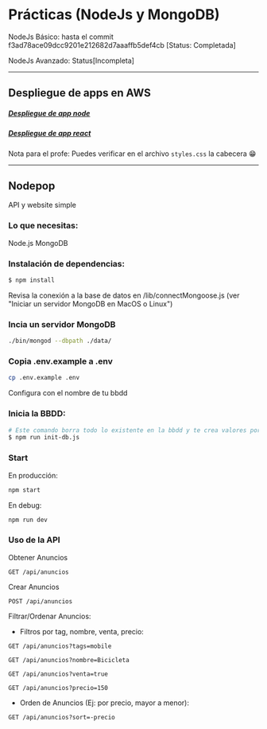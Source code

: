 # Prácticas (NodeJs y MongoDB)

NodeJs Básico: hasta el commit f3ad78ace09dcc9201e212682d7aaaffb5def4cb [Status: Completada]

NodeJs Avanzado:
Status[Incompleta]

----
## Despliegue de apps en AWS

##### [Despliegue de app node](http://ec2-34-234-86-140.compute-1.amazonaws.com/)

##### [Despliegue de app react](http://34.234.86.140/)

Nota para el profe: Puedes verificar en el archivo `styles.css` la cabecera 😁

----
## Nodepop

API y website simple

### Lo que necesitas:

Node.js
MongoDB

### Instalación de dependencias:

```sh
$ npm install
```

Revisa la conexión a la base de datos en /lib/connectMongoose.js (ver "Iniciar un servidor MongoDB en MacOS o Linux")

### Incia un servidor MongoDB

```sh
./bin/mongod --dbpath ./data/
```

### Copia .env.example a .env

```sh
cp .env.example .env
```

Configura con el nombre de tu bbdd

### Inicia la BBDD:

```sh
# Este comando borra todo lo existente en la bbdd y te crea valores por defecto
$ npm run init-db.js
```

### Start

En producción:

```sh
npm start
```

En debug:

```sh
npm run dev
```

### Uso de la API

Obtener Anuncios

`GET /api/anuncios`

Crear Anuncios

`POST /api/anuncios`

Filtrar/Ordenar Anuncios:

-   Filtros por tag, nombre, venta, precio:

`GET /api/anuncios?tags=mobile`

`GET /api/anuncios?nombre=Bicicleta`

`GET /api/anuncios?venta=true`

`GET /api/anuncios?precio=150`

-   Orden de Anuncios (Ej: por precio, mayor a menor):

`GET /api/anuncios?sort=-precio`
